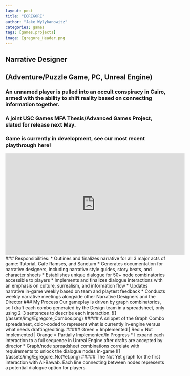```yaml
---
layout: post
title: "EGREGORE"
author: "Jake Wylykanowitz"
categories: games
tags: [games,projects]
image: Egregore_Header.png
---
```


## Narrative Designer
## (Adventure/Puzzle Game, PC, Unreal Engine)
### An unnamed player is pulled into an occult conspiracy in Cairo, armed with the ability to shift reality based on connecting information together.
### A joint USC Games MFA Thesis/Advanced Games Project, slated for release next May. 
### Game is currently in development, see our most recent playthrough here!
<iframe width="560" height="315" src="https://www.youtube.com/embed/fODzejqk688?si=QHb0DMgm49tFUGF7" title="YouTube video player" frameborder="0" allow="accelerometer; autoplay; clipboard-write; encrypted-media; gyroscope; picture-in-picture; web-share" allowfullscreen></iframe>
### Responsibilities:
* Outlines and finalizes narrative for all 3 major acts of game: Tutorial, Cafe Ramses, and Sanctum
* Generates documentation for narrative designers, including narrative style guides, story beats, and character sheets
* Establishes unique dialogue for 50+ node combinatorics accessible to players
* Implements and finalizes dialogue interactions with an emphasis on culture, surrealism, and information flow
* Updates narrative in-game weekly based on team and playtest feedback
* Conducts weekly narrative meetings alongside other Narrative Designers and the Director
### My Process
Our gameplay is driven by graph combinatorics, so I draft each combo generated by the Design team in a spreadsheet, only using 2-3 sentences to describe each interaction. 
![](/assets/img/Egregore_Combos.png)
##### A snippet of the Graph Combo spreadsheet, color-coded to represent what is currently in-engine versus what needs drafting/editing.
##### Green = Implemented | Red = Not Implemented | Orange = Partially Implemented/In Progress
* I expand each interaction to a full sequence in Unreal Engine after drafts are accepted by director
* Graph/node spreadsheet combinations correlate with requirements to unlock the dialogue nodes in-game
![](/assets/img/Egregore_NotYet.png)
##### The Not Yet graph for the first interaction with Al-Bawab. Each line connecting between nodes represents a potential dialogue option for players.
